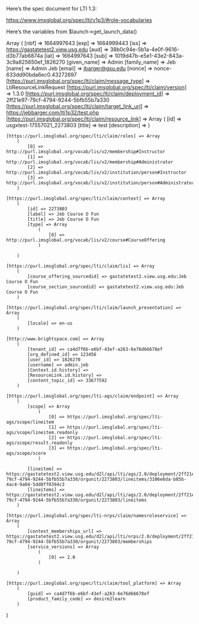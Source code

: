 Here’s the spec document for LTI 1.3:
 
https://www.imsglobal.org/spec/lti/v1p3/#role-vocabularies
 
Here’s the variables from $launch->get_launch_data()
 
Array
(
    [nbf] => 1664997643
    [exp] => 1664999443
    [iss] => https://gastatetest2.view.usg.edu
    [aud] => 38b0c94e-5b1a-4e0f-9616-d3b77ab6874a
    [iat] => 1664997643
    [sub] => 1019d47b-e5e1-43e2-843a-3c9a825650ef_1826270
    [given_name] => Admin
    [family_name] => Jeb
    [name] => Admin Jeb
    [email] => jbarger@gsu.edu
    [nonce] => nonce-633dd90bda6ec0.43272697
    [https://purl.imsglobal.org/spec/lti/claim/message_type] => LtiResourceLinkRequest
    [https://purl.imsglobal.org/spec/lti/claim/version] => 1.3.0
    [https://purl.imsglobal.org/spec/lti/claim/deployment_id] => 2ff21e97-79cf-4794-9244-5bfb55b7a330
    [https://purl.imsglobal.org/spec/lti/claim/target_link_uri] => https://jebbarger.com/lti1p32/test.php
    [https://purl.imsglobal.org/spec/lti/claim/resource_link] => Array
        (
            [id] => usgxtest-17557021_2273803
            [title] => test
            [description] =>
        )
 
    [https://purl.imsglobal.org/spec/lti/claim/roles] => Array
        (
            [0] => http://purl.imsglobal.org/vocab/lis/v2/membership#Instructor
            [1] => http://purl.imsglobal.org/vocab/lis/v2/membership#Administrator
            [2] => http://purl.imsglobal.org/vocab/lis/v2/institution/person#Instructor
            [3] => http://purl.imsglobal.org/vocab/lis/v2/institution/person#Administrator
        )
 
    [https://purl.imsglobal.org/spec/lti/claim/context] => Array
        (
            [id] => 2273803
            [label] => Jeb Course O Fun
            [title] => Jeb Course O Fun
            [type] => Array
                (
                    [0] => http://purl.imsglobal.org/vocab/lis/v2/course#CourseOffering
                )
 
        )
 
    [https://purl.imsglobal.org/spec/lti/claim/lis] => Array
        (
            [course_offering_sourcedid] => gastatetest2.view.usg.edu:Jeb Course O Fun
            [course_section_sourcedid] => gastatetest2.view.usg.edu:Jeb Course O Fun
        )
 
    [https://purl.imsglobal.org/spec/lti/claim/launch_presentation] => Array
        (
            [locale] => en-us
        )
 
    [http://www.brightspace.com] => Array
        (
            [tenant_id] => ca4d7f6b-e6bf-43ef-a263-6e76d66678ef
            [org_defined_id] => 123456
            [user_id] => 1826270
            [username] => admin.jeb
            [Context.id.history] =>
            [ResourceLink.id.history] =>
            [content_topic_id] => 33677592
        )
 
    [https://purl.imsglobal.org/spec/lti-ags/claim/endpoint] => Array
        (
            [scope] => Array
                (
                    [0] => https://purl.imsglobal.org/spec/lti-ags/scope/lineitem
                    [1] => https://purl.imsglobal.org/spec/lti-ags/scope/lineitem.readonly
                    [2] => https://purl.imsglobal.org/spec/lti-ags/scope/result.readonly
                    [3] => https://purl.imsglobal.org/spec/lti-ags/scope/score
                )
 
            [lineitem] => https://gastatetest2.view.usg.edu/d2l/api/lti/ags/2.0/deployment/2ff21e97-79cf-4794-9244-5bfb55b7a330/orgunit/2273803/lineitems/3106e6da-b85b-4ac4-9a04-5dd8ff0394c3
            [lineitems] => https://gastatetest2.view.usg.edu/d2l/api/lti/ags/2.0/deployment/2ff21e97-79cf-4794-9244-5bfb55b7a330/orgunit/2273803/lineitems
        )
 
    [https://purl.imsglobal.org/spec/lti-nrps/claim/namesroleservice] => Array
        (
            [context_memberships_url] => https://gastatetest2.view.usg.edu/d2l/api/lti/nrps/2.0/deployment/2ff21e97-79cf-4794-9244-5bfb55b7a330/orgunit/2273803/memberships
            [service_versions] => Array
                (
                    [0] => 2.0
                )
 
        )
 
    [https://purl.imsglobal.org/spec/lti/claim/tool_platform] => Array
        (
            [guid] => ca4d7f6b-e6bf-43ef-a263-6e76d66678ef
            [product_family_code] => desire2learn
        )
 
)
 
